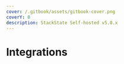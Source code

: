 ```yaml
---
cover: /.gitbook/assets/gitbook-cover.png
coverY: 0
description: StackState Self-hosted v5.0.x 
---
```


# Integrations

